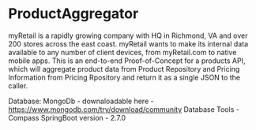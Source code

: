 # ProductAggregator

myRetail is a rapidly growing company with HQ in Richmond, VA and over 200 stores
across the east coast. myRetail wants to make its internal data available to any number
of client devices, from myRetail.com to native mobile apps. This is  an end-to-end Proof-of-Concept for a products API,
which will aggregate product data from Product Repository and Pricing Information from Pricing Rpository and return it as a single JSON to the
caller.

Database: MongoDb - downaloadable here - https://www.mongodb.com/try/download/community
Database Tools - Compass 
SpringBoot version - 2.7.0


